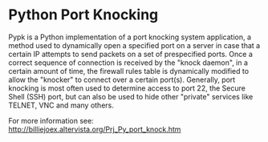 # Python Port Knocking

Pypk is a Python implementation of a port knocking system application, a method used to dynamically open a specified port on a server in case that a certain IP attempts to send packets on a set of prespecified ports. Once a correct sequence of connection is received by the "knock daemon", in a certain amount of time, the firewall rules table is dynamically modified to allow the "knocker" to connect over a certain port(s). Generally, port knocking is most often used to determine access to port 22, the Secure Shell (SSH) port, but can also be used to hide other "private" services like TELNET, VNC and many others.

For more information see: http://billiejoex.altervista.org/Prj_Py_port_knock.htm 
